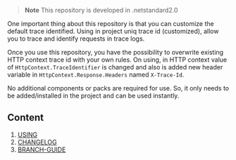 > **Note** This repository is developed in .netstandard2.0

One important thing about this repository is that you can customize the default trace identified. Using in project uniq trace id (customized), allow you to trace and identify requests in trace logs.

Once you use this repository, you have the possibility to overwrite existing HTTP context trace id with your own rules.
On using, in HTTP context value of `HttpContext.TraceIdentifier` is changed and also is added new header variable in `HttpContext.Response.Headers` named `X-Trace-Id`.

No additional components or packs are required for use. So, it only needs to be added/installed in the project and can be used instantly.

## Content
1. [USING](docs/usage.md)
1. [CHANGELOG](docs/CHANGELOG.md)
1. [BRANCH-GUIDE](docs/branch-guide.md)
